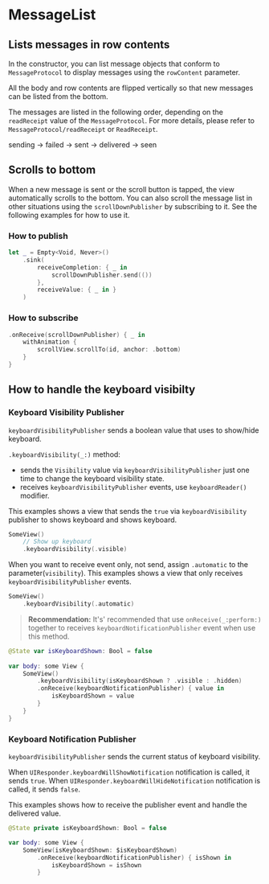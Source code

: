 # MessageList

## Lists messages in row contents

In the constructor, you can list message objects that conform to `MessageProtocol` to display messages using the `rowContent` parameter.

All the body and row contents are flipped vertically so that new messages can be listed from the bottom.

The messages are listed in the following order, depending on the `readReceipt` value of the `MessageProtocol`. For more details, please refer to `MessageProtocol/readReceipt` or `ReadReceipt`.

sending → failed → sent → delivered → seen

## Scrolls to bottom

When a new message is sent or the scroll button is tapped, the view automatically scrolls to the bottom. You can also scroll the message list in other situations using the `scrollDownPublisher` by subscribing to it. See the following examples for how to use it.

### How to publish

```swift
let _ = Empty<Void, Never>()
    .sink(
        receiveCompletion: { _ in
            scrollDownPublisher.send(())
        },
        receiveValue: { _ in }
    )
```

### How to subscribe

```swift
.onReceive(scrollDownPublisher) { _ in
    withAnimation {
        scrollView.scrollTo(id, anchor: .bottom)
    }
}
```

## How to handle the keyboard visibilty

### Keyboard Visibility Publisher

`keyboardVisibilityPublisher` sends a boolean value that uses to show/hide keyboard.

`.keyboardVisibility(_:)` method: 
- sends the `Visibility` value via `keyboardVisibilityPublisher` just one time to change the keyboard visibility state.
- receives `keyboardVisibilityPublisher` events, use `keyboardReader()` modifier.

This examples shows a view that sends the `true` via `keyboardVisibility` publisher to shows keyboard and shows keyboard. 

```swift
SomeView()
    // Show up keyboard
    .keyboardVisibility(.visible)
```
When you want to receive event only, not send, assign `.automatic` to the parameter(`visibility`).
This examples shows a view that only receives `keyboardVisibilityPublisher` events.

```swift
SomeView()
    .keyboardVisibility(.automatic)
```

> **Recommendation:**
> It's' recommended that use `onReceive(_:perform:)` together to receives `keyboardNotificationPublisher` event when use this method.

```swift
@State var isKeyboardShown: Bool = false
     
var body: some View {
    SomeView()
        .keyboardVisibility(isKeyboardShown ? .visible : .hidden)
        .onReceive(keyboardNotificationPublisher) { value in
            isKeyboardShown = value
        }
    }
}
```

### Keyboard Notification Publisher

`keyboardVisibilityPublisher` sends the current status of keyboard visibility.

When `UIResponder.keyboardWillShowNotification` notification is called, it sends `true`.
When `UIResponder.keyboardWillHideNotification` notification is called, it sends `false`.

This examples shows how to receive the publisher event and handle the delivered value.

```swift
@State private isKeyboardShown: Bool = false

var body: some View {
    SomeView(isKeyboardShown: $isKeyboardShown)
        .onReceive(keyboardNotificationPublisher) { isShown in
            isKeyboardShown = isShown
        }
```
